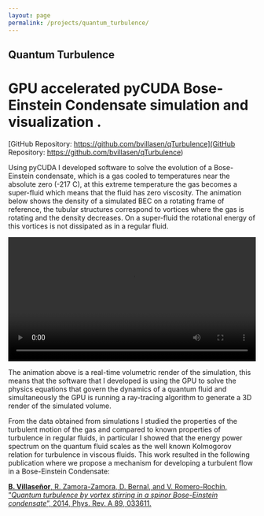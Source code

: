 ```yaml
---
layout: page
permalink: /projects/quantum_turbulence/
---
```


<h2> Quantum Turbulence </h2>

<h1>GPU accelerated pyCUDA Bose-Einstein Condensate simulation and visualization .</h1> 



[GitHub Repository:   https://github.com/bvillasen/qTurbulence](GitHub Repository: https://github.com/bvillasen/qTurbulence)

Using pyCUDA I developed software to solve the evolution of a Bose-Einstein condensate, which is a gas  cooled to temperatures near the absolute zero (-217 C), at this extreme temperature the gas becomes a super-fluid which means that the fluid has zero viscosity. The animation below shows the density of a simulated BEC on a rotating frame of reference, the tubular structures correspond to vortices where the gas is rotating and the density decreases. On a super-fluid the rotational energy of this vortices is not dissipated as in a regular fluid. 

<div style="text-align: center">
<video src="{{ site.url }}assets/videos/quantum_turbulence.mp4" width="100%"  height="auto" controls preload> </video>
</div>

The animation above is a real-time volumetric render of the simulation, this means that the software that I developed is using the  GPU to solve the physics equations that govern the dynamics of a quantum fluid and simultaneously the GPU is running a ray-tracing algorithm to generate a 3D render of the simulated volume.   

From the data obtained from simulations I studied the properties of the turbulent motion of the gas and compared to known properties of turbulence in regular fluids, in particular I showed that the energy power spectrum on the quantum fluid scales as the well known Kolmogorov relation for turbulence in viscous fluids. This work resulted in the following publication where we propose a mechanism for developing a turbulent flow in a Bose-Einstein Condensate:

[**B. Villaseñor**, R. Zamora-Zamora, D. Bernal, and V. Romero-Rochín, ”*Quantum turbulence by
vortex stirring in a spinor Bose-Einstein condensate*”, 2014, Phys. Rev. A 89, 033611.](https://ui.adsabs.harvard.edu/abs/2014PhRvA..89c3611V/abstract)
